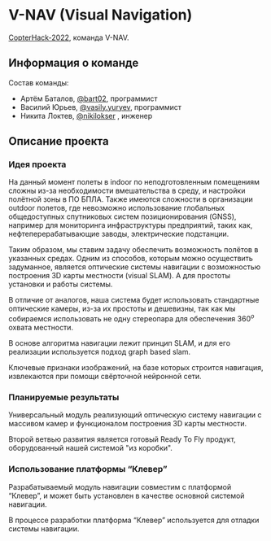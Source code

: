 # V-NAV (Visual Navigation)

[CopterHack-2022](copterhack2022.md), команда V-NAV.

## Информация о команде

Состав команды:

- Артём Баталов, [@bart02](http://t.me/bart02), программист
- Василий Юрьев, [@vasily.yuryev](https://t.me/vasily_yuryev), программист
- Никита Локтев, [@nikilokser](https://t.me/nikilokser) , инженер

## Описание проекта

### Идея проекта

На данный момент полеты в indoor по неподготовленным помещениям сложны из-за необходимости вмешательства в среду, и настройки полётной зоны в ПО БПЛА. Также имеются сложности в организации outdoor полетов, где невозможно использование глобальных общедоступных спутниковых систем позиционирования (GNSS), например для мониторинга инфраструктуры предприятий, таких как, нефтеперерабатывающие заводы, электрические подстанции.

Таким образом, мы ставим задачу обеспечить возможность полётов в указанных средах. Одним из способов, которым можно осуществить задуманное, является оптические системы навигации с возможностью построения 3D карты местности (visual SLAM). А для простоты установки и работы системы.

В отличие от аналогов, наша система будет использовать стандартные оптические камеры, из-за их простоты и дешевизны, так как мы собираемся использовать не одну стереопара для обеспечения $360^o$ охвата местности. 

В основе алгоритма навигации лежит принцип SLAM, и для его реализации используется подход graph based slam. 

Ключевые признаки изображений, на базе которых строится навигация, извлекаются при помощи свёрточной нейронной сети.

### Планируемые результаты

Универсальный модуль реализующий оптическую систему навигации с массивом камер и функционалом построения 3D карты местности.

Второй ветвью развития является готовый Ready To Fly продукт, оборудованный нашей системой "из коробки".

### Использование платформы “Клевер”

Разрабатываемый модуль навигации совместим с платформой “Клевер”, и может быть установлен в качестве основной системой навигации.

В процессе разработки платформа “Клевер” используется для отладки системы навигации.

